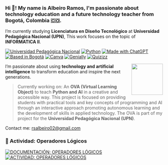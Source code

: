 ### Hi 👋! My name is Albeiro Ramos, I'm passionate about **technology education** and a future **technology teacher** from **Bogotá, Colombia 🇨🇴**.  
I’m currently studying **Licenciatura en Diseño Tecnológico** at **Universidad Pedagógica Nacional (UPN)**, This work focuses on the topic of **INFORMATICA II**.


[![Universidad Pedagógica Nacional](https://img.shields.io/badge/Universidad_Pedag%C3%B3gica_Nacional-UPN-0066cc?style=for-the-badge&logo=university&logoColor=white&labelColor=101010)](https://www.upn.edu.co/)
[![Python](https://img.shields.io/badge/Python-3.12+-yellow?style=for-the-badge&logo=python&logoColor=white&labelColor=101010)](https://python.org)
[![Made with ChatGPT](https://img.shields.io/badge/Made_with-ChatGPT-10a37f?style=for-the-badge&logo=openai&logoColor=white&labelColor=101010)](https://openai.com/chatgpt)
[![Based in Bogotá](https://img.shields.io/badge/Based_in-Bogotá-ff5733?style=for-the-badge&logo=googlemaps&logoColor=white&labelColor=101010)](https://www.google.com/maps/place/Bogotá)
[![Canva](https://img.shields.io/badge/Tools-Canva-00c4cc?style=for-the-badge&logo=canva&logoColor=white&labelColor=101010)](https://www.canva.com/)
[![Genially](https://img.shields.io/badge/Tools-Genially-ffcc00?style=for-the-badge&logoColor=white&labelColor=101010)](https://www.genial.ly/)
[![Quizizz](https://img.shields.io/badge/Tools-Quizizz-a033ff?style=for-the-badge&logoColor=white&labelColor=101010)](https://quizizz.com/) 

<img align="right"  src="https://user-images.githubusercontent.com/74038190/226127923-0e8b7792-7b3c-462b-951b-63c96ba1a5af.gif" width="100">

I’m passionate about using **technology and artificial intelligence** to transform education and inspire the next generations.

>Currently working on: An **OVA (Virtual Learning Object)** to teach **Python and AI** in a creative and accessible way.
This project is focused on providing students with practical tools and key concepts of programming and AI through an interactive approach
promoting autonomous learning and the development of skills in applied technology. The OVA is part of my project for the **Universidad Pedagógica Nacional (UPN)**.
>
Contact me: rsalbeiro02@gmail.com  


### 🔹 Actividad: Operadores Lógicos
[![DOCUMENTACIÓN: OPERADORES LÓGICOS](https://img.shields.io/badge/DOCUMENTACI%C3%93N-OPERADORES%20L%C3%93GICOS-blueviolet)](./DOCUMENTACIÓN%C3%93N%20OPERADORES%20LOGICOS/DOCUMENTACIÓN_OPERADORES_LOGICOS.MD)  
[![ACTIVIDAD: OPERADORES LÓGICOS](https://img.shields.io/badge/ACTIVIDAD-OPERADORES%20L%C3%93GICOS-blueviolet)](./ACTIVIDAD%20OPERADORES%20LOGICOS/LOGICOS.MD)




